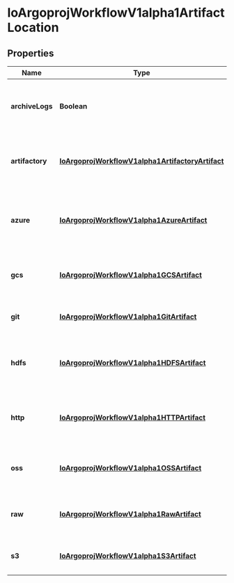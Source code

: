 
# IoArgoprojWorkflowV1alpha1ArtifactLocation

## Properties
Name | Type | Description | Notes
------------ | ------------- | ------------- | -------------
**archiveLogs** | **Boolean** | ArchiveLogs indicates if the container logs should be archived |  [optional]
**artifactory** | [**IoArgoprojWorkflowV1alpha1ArtifactoryArtifact**](IoArgoprojWorkflowV1alpha1ArtifactoryArtifact.md) | Artifactory contains artifactory artifact location details |  [optional]
**azure** | [**IoArgoprojWorkflowV1alpha1AzureArtifact**](IoArgoprojWorkflowV1alpha1AzureArtifact.md) | Azure contains Azure Storage artifact location details |  [optional]
**gcs** | [**IoArgoprojWorkflowV1alpha1GCSArtifact**](IoArgoprojWorkflowV1alpha1GCSArtifact.md) | GCS contains GCS artifact location details |  [optional]
**git** | [**IoArgoprojWorkflowV1alpha1GitArtifact**](IoArgoprojWorkflowV1alpha1GitArtifact.md) | Git contains git artifact location details |  [optional]
**hdfs** | [**IoArgoprojWorkflowV1alpha1HDFSArtifact**](IoArgoprojWorkflowV1alpha1HDFSArtifact.md) | HDFS contains HDFS artifact location details |  [optional]
**http** | [**IoArgoprojWorkflowV1alpha1HTTPArtifact**](IoArgoprojWorkflowV1alpha1HTTPArtifact.md) | HTTP contains HTTP artifact location details |  [optional]
**oss** | [**IoArgoprojWorkflowV1alpha1OSSArtifact**](IoArgoprojWorkflowV1alpha1OSSArtifact.md) | OSS contains OSS artifact location details |  [optional]
**raw** | [**IoArgoprojWorkflowV1alpha1RawArtifact**](IoArgoprojWorkflowV1alpha1RawArtifact.md) | Raw contains raw artifact location details |  [optional]
**s3** | [**IoArgoprojWorkflowV1alpha1S3Artifact**](IoArgoprojWorkflowV1alpha1S3Artifact.md) | S3 contains S3 artifact location details |  [optional]




